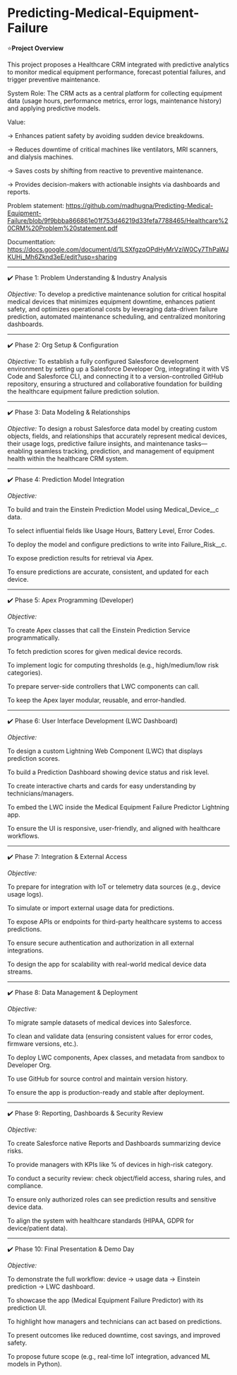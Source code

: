# Predicting-Medical-Equipment-Failure

⭐**Project Overview**

This project proposes a Healthcare CRM integrated with predictive analytics to monitor medical equipment performance, forecast potential failures, and trigger preventive maintenance.

System Role: The CRM acts as a central platform for collecting equipment data (usage hours, performance metrics, error logs, maintenance history) and applying predictive models.


Value:

-> Enhances patient safety by avoiding sudden device breakdowns.

-> Reduces downtime of critical machines like ventilators, MRI scanners, and dialysis machines.

-> Saves costs by shifting from reactive to preventive maintenance.

-> Provides decision-makers with actionable insights via dashboards and reports.

Problem statement: https://github.com/madhugna/Predicting-Medical-Equipment-Failure/blob/9f9bbba866861e01f753d46219d33fefa7788465/Healthcare%20CRM%20Problem%20statement.pdf

Documenttation: https://docs.google.com/document/d/1LSXfgzqOPdHyMrVziW0Cy7ThPaWJKUHj_Mh6Zknd3eE/edit?usp=sharing

--------------------------------------------------------------------------------------------------------------------------------------------------------------------------------------------------------------------

✔️ Phase 1: Problem Understanding & Industry Analysis

*Objective:*
To develop a predictive maintenance solution for critical hospital medical devices that minimizes equipment downtime, enhances patient safety, and optimizes operational costs by leveraging data-driven failure prediction, automated maintenance scheduling, and centralized monitoring dashboards.

--------------------------------------------------------------------------------------------------------------------------------------------------------------------------------------------------------------------

✔️ Phase 2: Org Setup & Configuration

*Objective:*
To establish a fully configured Salesforce development environment by setting up a Salesforce Developer Org, integrating it with VS Code and Salesforce CLI, and connecting it to a version-controlled GitHub repository, ensuring a structured and collaborative foundation for building the healthcare equipment failure prediction solution.

--------------------------------------------------------------------------------------------------------------------------------------------------------------------------------------------------------------------

✔️ Phase 3: Data Modeling & Relationships

*Objective:*
To design a robust Salesforce data model by creating custom objects, fields, and relationships that accurately represent medical devices, their usage logs, predictive failure insights, and maintenance tasks—enabling seamless tracking, prediction, and management of equipment health within the healthcare CRM system.

--------------------------------------------------------------------------------------------------------------------------------------------------------------------------------------------------------------------

✔️ Phase 4: Prediction Model Integration

*Objective:*

To build and train the Einstein Prediction Model using Medical_Device__c data.

To select influential fields like Usage Hours, Battery Level, Error Codes.

To deploy the model and configure predictions to write into Failure_Risk__c.

To expose prediction results for retrieval via Apex.

To ensure predictions are accurate, consistent, and updated for each device.

--------------------------------------------------------------------------------------------------------------------------------------------------------------------------------------------------------------------

✔️ Phase 5: Apex Programming (Developer)

*Objective:*

To create Apex classes that call the Einstein Prediction Service programmatically.

To fetch prediction scores for given medical device records.

To implement logic for computing thresholds (e.g., high/medium/low risk categories).

To prepare server-side controllers that LWC components can call.

To keep the Apex layer modular, reusable, and error-handled.

--------------------------------------------------------------------------------------------------------------------------------------------------------------------------------------------------------------------

✔️ Phase 6: User Interface Development (LWC Dashboard)

*Objective:*

To design a custom Lightning Web Component (LWC) that displays prediction scores.

To build a Prediction Dashboard showing device status and risk level.

To create interactive charts and cards for easy understanding by technicians/managers.

To embed the LWC inside the Medical Equipment Failure Predictor Lightning app.

To ensure the UI is responsive, user-friendly, and aligned with healthcare workflows.

--------------------------------------------------------------------------------------------------------------------------------------------------------------------------------------------------------------------

✔️ Phase 7: Integration & External Access

*Objective:*

To prepare for integration with IoT or telemetry data sources (e.g., device usage logs).

To simulate or import external usage data for predictions.

To expose APIs or endpoints for third-party healthcare systems to access predictions.

To ensure secure authentication and authorization in all external integrations.

To design the app for scalability with real-world medical device data streams.

--------------------------------------------------------------------------------------------------------------------------------------------------------------------------------------------------------------------

✔️ Phase 8: Data Management & Deployment

*Objective:*

To migrate sample datasets of medical devices into Salesforce.

To clean and validate data (ensuring consistent values for error codes, firmware versions, etc.).

To deploy LWC components, Apex classes, and metadata from sandbox to Developer Org.

To use GitHub for source control and maintain version history.

To ensure the app is production-ready and stable after deployment.

--------------------------------------------------------------------------------------------------------------------------------------------------------------------------------------------------------------------

✔️ Phase 9: Reporting, Dashboards & Security Review

*Objective:*

To create Salesforce native Reports and Dashboards summarizing device risks.

To provide managers with KPIs like % of devices in high-risk category.

To conduct a security review: check object/field access, sharing rules, and compliance.

To ensure only authorized roles can see prediction results and sensitive device data.

To align the system with healthcare standards (HIPAA, GDPR for device/patient data).

--------------------------------------------------------------------------------------------------------------------------------------------------------------------------------------------------------------------

✔️ Phase 10: Final Presentation & Demo Day

*Objective:*

To demonstrate the full workflow: device → usage data → Einstein prediction → LWC dashboard.

To showcase the app (Medical Equipment Failure Predictor) with its prediction UI.

To highlight how managers and technicians can act based on predictions.

To present outcomes like reduced downtime, cost savings, and improved safety.

To propose future scope (e.g., real-time IoT integration, advanced ML models in Python).


